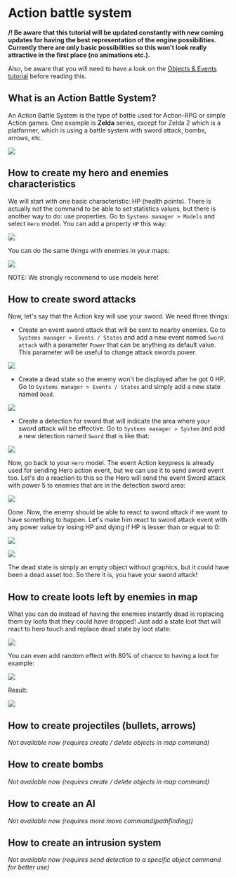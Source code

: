 # Action battle system

**/! Be aware that this tutorial will be updated constantly with new coming updates for having the best representation of the engine possibilities. Currently there are only basic possibilities so this won't look really attractive in the first place (no animations etc.).**

Also, be aware that you will need to have a look on the [Objects & Events tutorial](../essentials/objects-and-events.md) before reading this.

## What is an Action Battle System? <a href="#what-is-an-action-battle-system" id="what-is-an-action-battle-system"></a>

An Action Battle System is the type of battle used for Action-RPG or simple Action games. One example is **Zelda** series, except for Zelda 2 which is a platformer, which is using a battle system with sword attack, bombs, arrows, etc.

![](../.gitbook/assets/zelda.png)

## How to create my hero and enemies characteristics <a href="#how-to-create-my-hero-and-enemies-characteristics" id="how-to-create-my-hero-and-enemies-characteristics"></a>

We will start with one basic characteristic: HP (health points). There is actually not the command to be able to set statistics values, but there is another way to do: use properties. Go to `Systems manager > Models` and select `Hero` model. You can add a property `HP` this way:

![](../.gitbook/assets/abs-prop.png)

You can do the same things with enemies in your maps:

![](../.gitbook/assets/abs-enemies.png)

NOTE: We strongly recommend to use models here!

## How to create sword attacks <a href="#how-to-create-sword-attacks" id="how-to-create-sword-attacks"></a>

Now, let's say that the Action key will use your sword. We need three things:

* Create an event sword attack that will be sent to nearby enemies. Go to `Systems manager > Events / States` and add a new event named `Sword attack` with a parameter `Power` that can be anything as default value. This parameter will be useful to change attack swords power.

![](../.gitbook/assets/abs-event-sword.png)

* Create a dead state so the enemy won't be displayed after he got 0 HP. Go to `Systems manager > Events / States` and simply add a new state named `Dead`.

![](../.gitbook/assets/abs-state-dead.png)

* Create a detection for sword that will indicate the area where your sword attack will be effective. Go to `Systems manager > System` and add a new detection named `Sword` that is like that:

![](../.gitbook/assets/abs-detection-sword.png)

Now, go back to your `Hero` model. The event Action keypress is already used for sending Hero action event, but we can use it to send sword event too. Let's do a reaction to this so the Hero will send the event Sword attack with power 5 to enemies that are in the detection sword area:

![](../.gitbook/assets/abs-sword-command.png)

Done. Now, the enemy should be able to react to sword attack if we want to have something to happen. Let's make him react to sword attack event with any power value by losing HP and dying if HP is lesser than or equal to 0:

![](../.gitbook/assets/abs-sword-enemy.png)

![](../.gitbook/assets/abs-enemy-text-command.png)

The dead state is simply an empty object without graphics, but it could have been a dead asset too. So there it is, you have your sword attack!

## How to create loots left by enemies in map <a href="#how-to-create-loots-left-by-enemies-in-map" id="how-to-create-loots-left-by-enemies-in-map"></a>

What you can do instead of having the enemies instantly dead is replacing them by loots that they could have dropped! Just add a state loot that will react to hero touch and replace dead state by loot state:

![](../.gitbook/assets/abs-loot.png)

You can even add random effect with 80% of chance to having a loot for example:

![](../.gitbook/assets/abs-loot-rand.png)

Result:

![](../.gitbook/assets/abs-sword-loot.gif)

## How to create projectiles (bullets, arrows) <a href="#how-to-create-projectiles-bullets-arrows" id="how-to-create-projectiles-bullets-arrows"></a>

_Not available now (requires create / delete objects in map command)_

## How to create bombs <a href="#how-to-create-bombs" id="how-to-create-bombs"></a>

_Not available now (requires create / delete objects in map command)_

## How to create an AI <a href="#how-to-create-an-ai" id="how-to-create-an-ai"></a>

_Not available now (requires more move command(pathfinding))_

## How to create an intrusion system <a href="#how-to-create-an-intrusion-system" id="how-to-create-an-intrusion-system"></a>

_Not available now (requires send detection to a specific object command for better use)_
